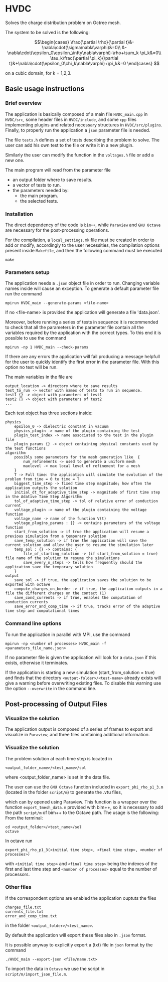 # HVDC

Solves the charge distribution problem on Octree mesh.

The system to be solved is the following:
```math
\begin{cases}
    \frac{\partial \rho}{\partial t}&-\nabla\cdot(\sigma\nabla\varphi)&=0\\
    &-\nabla\cdot(\epsilon_0\epsilon_\infty\nabla\varphi)-\rho+\sum_k \pi_k&=0\\
    \tau_k\frac{\partial \pi_k}{\partial t}&+\nabla\cdot(\epsilon_0\chi_k\nabla\varphi)+\pi_k&=0
\end{cases} 
```
on a cubic domain, for k = 1,2,3.

## Basic usage instructions
### Brief overview
The application is basically composed of a main file `HVDC_main.cpp` in `HVDC/src`, some header files in `HVDC/include`, and some `cpp` files implementing plugins and related necessary structures in `HVDC/src/plugins`. Finally, to properly run the application a `json` parameter file is needed.

The file `tests.h` defines a set of tests describing the problem to solve. The user can add his own test to the file or write it in a new plugin.

Similarly the user can modify the function in the `voltages.h` file or add a new one.

The main program will read from the parameter file
- an output folder where to save results.
- a vector of tests to run.
- the parameters needed by:
  - the main program.
  - the selected tests.

### Installation
The direct dependency of the code is `bim++`, while `Paraview` and `GNU Octave` are necessary
for the post-processing operations. 

For the compilation, a `local_settings.mk` file must be created in order to add or modify, 
accordingly to the user necessities, the compilation options present inside `Makefile`, 
and then the following command must be executed 
```
make
```

### Parameters setup
The application needs a `.json` object file in order to run. Changing variable names inside will cause an exception.
To generate a default parameter file run the command
```
mpirun HVDC_main --generate-params <file-name>
```
If no \<file-name\> is provided the application will generate a file 'data.json'.

Moreover, before running a series of tests in sequence it is recommended to check that all the parameters in the parameter file contain all the variables required by the application with the correct types. To this end it is possible to use the command
```
mpirun -np 1 HVDC_main --check-params
```
If there are any errors the application will fail producing a message helpfull for the user to quickly identify the first error in the parameter file.
With this option no test will be run.

The main variables in the file are
```
output_location -> directory where to save results
test_to_run -> vector with names of tests to run in sequence. 
test1 {} -> object with parameters of test1
test2 {} -> object with parameters of test2
...
```
Each test object has three sections inside:
```
physics
    epsilon_0 -> dielectric constant in vacuum
    physics_plugin -> name of the plugin containing the test
    plugin_test_index -> name associated to the test in the plugin file
    plugin_params {} -> object containing physical constants used by the test functions
algorithm
    possibly some parameters for the mesh generation like  {
        num_refinements -> used to generate a uniform mesh
        maxlevel -> max local level of refinement for a mesh
    }
    T -> Full time: the application will simulate the evolution of the problem from time = 0 to time = T
    biggest_time_step -> fixed time step magnitude; how often the application outputs the solution
    initial_dt_for_adaptive_time_step -> magnitude of first time step in the Adative Time Step Algorithm
    tol_of_adaptive_time_step -> tol of relative error of conduction current
    voltage_plugin -> name of the plugin containing the voltage function
    voltage_name -> name of the function V(t)
    voltage_plugins_params : {} -> contains parameters of the voltage function
    start_from_solution -> if true the application will resume a previous simulation from a temporary solution
    save_temp_solution -> if true the application will save the current solution and allow the user to resume the simulation later
    temp_sol : {} -> contains: {
        file_of_starting_solution -> (if start_from_solution = true) file name of the solution to resume the simulations
        save_every_n_steps -> tells how frequently should the application save the temporary solution
    }
output
    save_sol -> if true, the application saves the solution to be exported with octave
    compute_charges_on_border -> if true, the application outputs in a file the different charges on the contact (1)
    save_cond_currents -> if true, enables the computation of conduction currents
    save_error_and_comp_time -> if true, tracks error of the adaptive time step and computational times
```


### Command line options

To run the application in parallel with MPI, use the command

```
mpirun -np <number of processes> HVDC_main -f <parameters_file_name.json>
```
If no parameter file is given the application will look for a `data.json` if this exists, otherwise it terminates.

If the application is starting a new simulation (start_from_solution = true) and finds that the directory `<output-folder>/<test-name>` already exists will give a warning before overwriting existing files. To disable this warning use the option `--overwrite` in the command line.

## Post-processing of Output Files
### Visualize the solution

The application output is composed of a series of frames to export and visualize in `Paraview`, and three files containing additional information.

### Visualize the solution

The problem solution at each time step is located in 
```
<output_folder_name>/<test_name>/sol
```
where \<output_folder_name\> is set in the data file.

The user can use the `GNU Octave` function included in `export_phi_rho_p1_3.m` 
(located in the  folder `script/m`) to generate the .vtu files,

which can by opened using Paraview. This function is a wrapper over the function `export_tmesh_data.m`
provided with bim++, so it is necessary to add the path `script/m` of bim++ to the Octave path. 
The usage is the following:
From the terminal:
```
cd <output_folder>/<test_name>/sol
octave
```
In octave run
```
export_phi_rho_p1_3(<initial time step>, <final time step>, <number of processes>)
```
with `<initial time step>` and `<final time step>` being the indexes of the first and last time step and `<number of processes>` 
equal to the number of processors. 

### Other files

If the correspondent options are enabled the application ouptuts the files
```
charges_file.txt
currents_file.txt
error_and_comp_time.txt
```
in the folder `<output_folder>/<test_name>`.

By default the application will export these files also in `.json` format.

It is possible anyway to explicitly export a (txt) file in `json` format by the command
```
./HVDC_main --export-json <file/name.txt>
```
To import the data in `Octave` we use the script in `script/m/import_json_file.m`.
